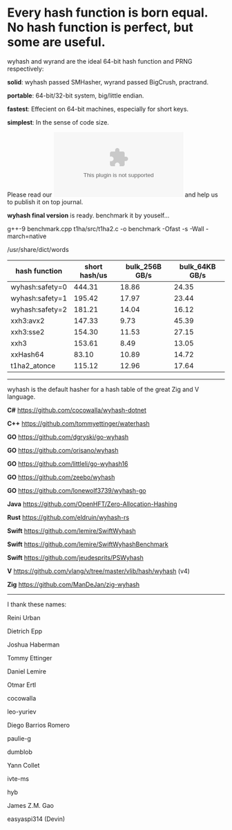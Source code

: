 Every hash function is born equal. No hash function is perfect, but some are useful.
====

wyhash and wyrand are the ideal 64-bit hash function and PRNG respectively: 

**solid**:  wyhash passed SMHasher, wyrand passed BigCrush, practrand.

**portable**: 64-bit/32-bit system, big/little endian.
  
**fastest**:  Effecient on 64-bit machines, especially for short keys.
  
**simplest**: In the sense of code size.

Please read our ![manuscript](wyhash.docx) and help us to publish it on top journal.

**wyhash final version** is ready. benchmark it by youself...

g++-9 benchmark.cpp t1ha/src/t1ha2.c -o benchmark -Ofast -s  -Wall -march=native

/usr/share/dict/words

|hash function  |short hash/us  |bulk_256B GB/s |bulk_64KB GB/s |
|----           |----           |----           |----           |
|wyhash:safety=0|444.31         |18.86          |24.35          |
|wyhash:safety=1|195.42         |17.97          |23.44          |
|wyhash:safety=2|181.21         |14.04          |16.12          |
|xxh3:avx2      |147.33         |9.73           |45.39          |
|xxh3:sse2      |154.30         |11.53          |27.15          |
|xxh3           |153.61         |8.49           |13.05          |
|xxHash64       |83.10          |10.89          |14.72          |
|t1ha2_atonce   |115.12         |12.96          |17.64          |

----------------------------------------
wyhash is the default hasher for a hash table of the great Zig and V language.

**C#**  https://github.com/cocowalla/wyhash-dotnet

**C++**  https://github.com/tommyettinger/waterhash

**GO**  https://github.com/dgryski/go-wyhash

**GO**  https://github.com/orisano/wyhash

**GO** https://github.com/littleli/go-wyhash16

**GO** https://github.com/zeebo/wyhash

**GO** https://github.com/lonewolf3739/wyhash-go

**Java** https://github.com/OpenHFT/Zero-Allocation-Hashing

**Rust**  https://github.com/eldruin/wyhash-rs

**Swift** https://github.com/lemire/SwiftWyhash

**Swift**  https://github.com/lemire/SwiftWyhashBenchmark

**Swift**  https://github.com/jeudesprits/PSWyhash

**V** https://github.com/vlang/v/tree/master/vlib/hash/wyhash (v4)

**Zig** https://github.com/ManDeJan/zig-wyhash

----------------------------------------

I thank these names:

Reini Urban

Dietrich Epp

Joshua Haberman

Tommy Ettinger

Daniel Lemire

Otmar Ertl

cocowalla

leo-yuriev

Diego Barrios Romero

paulie-g 

dumblob

Yann Collet

ivte-ms

hyb

James Z.M. Gao

easyaspi314 (Devin)

